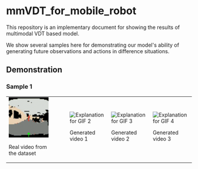 # mmVDT_for_mobile_robot
This repository is an implementary document for showing the results of multimodal VDT based model. 

We show several samples here for demonstrating our model's ability of generating future observations and actions in difference situations.

## Demonstration
### Sample 1

<table>
  <tr>
    <td>
      <img src="/videos/real_data_videos/sample_1.gif" alt="GIF 1">
      <p> Real video from the dataset </p>
    </td>
    <td style="padding-left: 50px;">
      <img src="path/to/output2.gif" alt="Explanation for GIF 2">
      <p> Generated video 1 </p>
    </td>
    <td>
      <img src="path/to/output3.gif" alt="Explanation for GIF 3">
      <p> Generated video 2 </p>
    </td>
    <td>
      <img src="path/to/output4.gif" alt="Explanation for GIF 4">
      <p> Generated video 3 </p>
    </td>
  </tr>
</table>